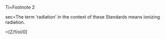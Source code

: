Ti=Footnote 2

sec=The term ‘radiation’ in the context of these Standards means ionizing radiation. 

=[Z/f/ol/0]
